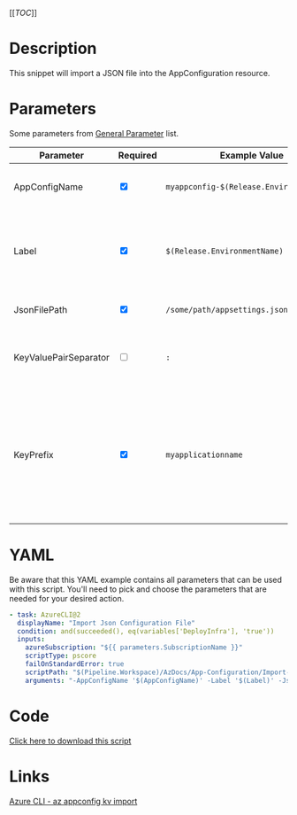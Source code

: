 [[_TOC_]]

# Description

This snippet will import a JSON file into the AppConfiguration resource.

# Parameters

Some parameters from [General Parameter](/Azure/AzDocs-v1/Scripts) list.

| Parameter             | Required                        | Example Value                            | Description                                                                                                                                              |
| --------------------- | ------------------------------- | ---------------------------------------- | -------------------------------------------------------------------------------------------------------------------------------------------------------- |
| AppConfigName         | <input type="checkbox" checked> | `myappconfig-$(Release.EnvironmentName)` | This is the app configuration name to use.                                                                                                               |
| Label                 | <input type="checkbox" checked> | `$(Release.EnvironmentName)`             | This label will be applied to all imported keyvaluepairs. Can be kept empty for no label.                                                                |
| JsonFilePath          | <input type="checkbox" checked> | `/some/path/appsettings.json`            | Path to the JSON file to be imported.                                                                                                                    |
| KeyValuePairSeparator | <input type="checkbox">         | `:`                                      | Delimiter for flattening the json or yaml file to key-value pairs.                                                                                       |
| KeyPrefix             | <input type="checkbox" checked> | `myapplicationname`                      | This prefix will be appended to the front of imported keys. With this prefix you can separate the configurations for different applications for example. |

# YAML

Be aware that this YAML example contains all parameters that can be used with this script. You'll need to pick and choose the parameters that are needed for your desired action.

```yaml
- task: AzureCLI@2
  displayName: "Import Json Configuration File"
  condition: and(succeeded(), eq(variables['DeployInfra'], 'true'))
  inputs:
    azureSubscription: "${{ parameters.SubscriptionName }}"
    scriptType: pscore
    failOnStandardError: true
    scriptPath: "$(Pipeline.Workspace)/AzDocs/App-Configuration/Import-Json-Configuration-File.ps1"
    arguments: "-AppConfigName '$(AppConfigName)' -Label '$(Label)' -JsonFilePath '$(JsonFilePath)' -KeyValuePairSeparator '$(KeyValuePairSeparator)' -KeyPrefix '$(KeyPrefix)'"
```

# Code

[Click here to download this script](../../../../src/App-Configuration/Import-Json-Configuration-File.ps1)

# Links

[Azure CLI - az appconfig kv import](https://docs.microsoft.com/en-us/cli/azure/appconfig/kv?view=azure-cli-latest#az_appconfig_kv_import)
